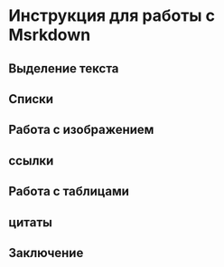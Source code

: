 # Инструкция для работы с Msrkdown

## Выделение текста

## Списки

## Работа с изображением

## ссылки

## Работа с таблицами

## цитаты

## Заключение